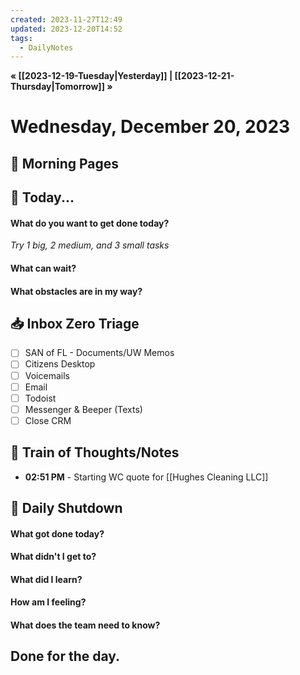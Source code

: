 ```yaml
---
created: 2023-11-27T12:49
updated: 2023-12-20T14:52
tags:
  - DailyNotes
---
```

**« [[2023-12-19-Tuesday|Yesterday]] | [[2023-12-21-Thursday|Tomorrow]] »**
# Wednesday, December 20, 2023

## 🌅 Morning Pages

## 📅 Today...
#### What do you want to get done today? 
*Try 1 big, 2 medium, and 3 small tasks*
#### What can wait? 

#### What obstacles are in my way?


## 📥 Inbox Zero Triage
- [ ] SAN of FL - Documents/UW Memos
- [ ] Citizens Desktop
- [ ] Voicemails
- [ ] Email
- [ ] Todoist
- [ ] Messenger & Beeper (Texts)
- [ ] Close CRM

## 💭 Train of Thoughts/Notes
- **02:51 PM** - Starting WC quote for [[Hughes Cleaning LLC]]

## 🌙 Daily Shutdown
#### What got done today?

#### What didn't I get to?

#### What did I learn?

#### How am I feeling?

#### What does the team need to know?


## Done for the day.
